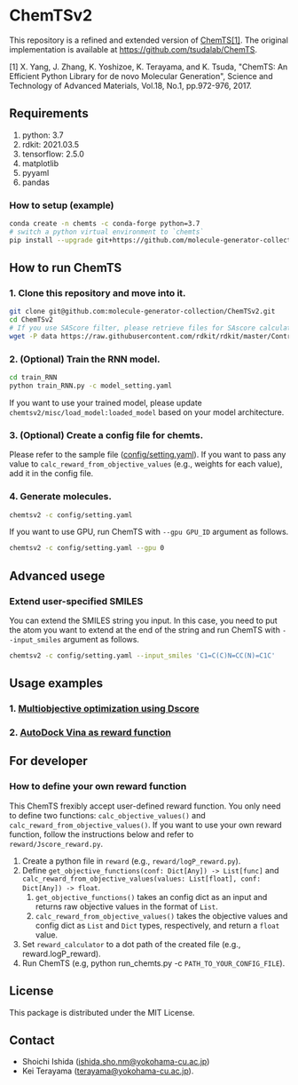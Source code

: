 # ChemTSv2

This repository is a refined and extended version of [ChemTS[1]](https://www.tandfonline.com/doi/full/10.1080/14686996.2017.1401424). The original implementation is available at https://github.com/tsudalab/ChemTS.

[1] X. Yang, J. Zhang, K. Yoshizoe, K. Terayama, and K. Tsuda, "ChemTS: An Efficient Python Library for de novo Molecular Generation", Science and Technology of Advanced Materials, Vol.18, No.1, pp.972-976, 2017.

## Requirements

1. python: 3.7
2. rdkit: 2021.03.5
3. tensorflow: 2.5.0
4. matplotlib
5. pyyaml
6. pandas

### How to setup (example)

```bash
conda create -n chemts -c conda-forge python=3.7
# switch a python virtual environment to `chemts`
pip install --upgrade git+https://github.com/molecule-generator-collection/ChemTSv2.git
```

## How to run ChemTS

### 1. Clone this repository and move into it.

```bash
git clone git@github.com:molecule-generator-collection/ChemTSv2.git
cd ChemTSv2
# If you use SAScore filter, please retrieve files for SAscore calculations
wget -P data https://raw.githubusercontent.com/rdkit/rdkit/master/Contrib/SA_Score/{fpscores.pkl.gz,sascorer.py}
```

### 2. (Optional) Train the RNN model.

```bash
cd train_RNN
python train_RNN.py -c model_setting.yaml
```

If you want to use your trained model, please update `chemtsv2/misc/load_model:loaded_model` based on your model architecture.

### 3. (Optional) Create a config file for chemts.

Please refer to the sample file ([config/setting.yaml](config/setting.yaml)).
If you want to pass any value to `calc_reward_from_objective_values` (e.g., weights for each value), add it in the config file.

### 4. Generate molecules.

```bash
chemtsv2 -c config/setting.yaml
```

If you want to use GPU, run ChemTS with `--gpu GPU_ID` argument as follows.

```bash
chemtsv2 -c config/setting.yaml --gpu 0
```

## Advanced usege

### Extend user-specified SMILES

You can extend the SMILES string you input.
In this case, you need to put the atom you want to extend at the end of the string and run ChemTS with `--input_smiles` argument as follows.

```bash
chemtsv2 -c config/setting.yaml --input_smiles 'C1=C(C)N=CC(N)=C1C'
```

## Usage examples

### 1. [Multiobjective optimization using Dscore](./doc/multiobjective_optimization_using_dscore.md)

### 2. [AutoDock Vina as reward function](./doc/autodock_vina.md)

## For developer

### How to define your own reward function

This ChemTS frexibly accept user-defined reward function.
You only need to define two functions: `calc_objective_values()` and `calc_reward_from_objective_values()`.
If you want to use your own reward function, follow the instructions below and refer to `reward/Jscore_reward.py`.

1. Create a python file in `reward` (e.g., `reward/logP_reward.py`).
2. Define `get_objective_functions(conf: Dict[Any]) -> List[func]` and `calc_reward_from_objective_values(values: List[float], conf: Dict[Any]) -> float`.  
   1. `get_objective_functions()` takes an config dict as an input and returns raw objective values in the format of `List`.  
   2. `calc_reward_from_objective_values()` takes the objective values and config dict as `List` and `Dict` types, respectively, and return a `float` value.  
3. Set `reward_calculator` to a dot path of the created file (e.g., reward.logP_reward).
4. Run ChemTS (e.g, python run_chemts.py -c `PATH_TO_YOUR_CONFIG_FILE`).

## License

This package is distributed under the MIT License.

## Contact

- Shoichi Ishida (ishida.sho.nm@yokohama-cu.ac.jp)
- Kei Terayama (terayama@yokohama-cu.ac.jp).
